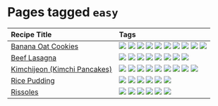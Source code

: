# Pages tagged `easy`

|Recipe Title|Tags
|:---|:---|
|[Banana Oat Cookies](../recipes/bananaoatcookies.md)|[![](https://img.shields.io/badge/tag-baked-c5d714)](tags/baked.md) [![](https://img.shields.io/badge/tag-chocolate-a168f4)](tags/chocolate.md) [![](https://img.shields.io/badge/tag-coffee-e2851f)](tags/coffee.md) [![](https://img.shields.io/badge/tag-easy-72fcc)](tags/easy.md) [![](https://img.shields.io/badge/tag-great-0fcaa)](tags/great.md) [![](https://img.shields.io/badge/tag-healthy-7ca620)](tags/healthy.md) [![](https://img.shields.io/badge/tag-simple-61717a)](tags/simple.md) [![](https://img.shields.io/badge/tag-snack-33b5de)](tags/snack.md) [![](https://img.shields.io/badge/tag-vegan-6f4790)](tags/vegan.md) [![](https://img.shields.io/badge/tag-vegetarian-473080)](tags/vegetarian.md)|
|[Beef Lasagna](../recipes/beeflasagna.md)|[![](https://img.shields.io/badge/tag-baked-c5d714)](tags/baked.md) [![](https://img.shields.io/badge/tag-beef-93e32e)](tags/beef.md) [![](https://img.shields.io/badge/tag-dairy-4b9e32)](tags/dairy.md) [![](https://img.shields.io/badge/tag-dinner-945e60)](tags/dinner.md) [![](https://img.shields.io/badge/tag-easy-72fcc)](tags/easy.md) [![](https://img.shields.io/badge/tag-italian-3bf9ab)](tags/italian.md) [![](https://img.shields.io/badge/tag-pasta-617c8)](tags/pasta.md) [![](https://img.shields.io/badge/tag-stovetop-9bf4b7)](tags/stovetop.md)|
|[Kimchijeon (Kimchi Pancakes)](../recipes/kimchipancakes.md)|[![](https://img.shields.io/badge/tag-dinner-945e60)](tags/dinner.md) [![](https://img.shields.io/badge/tag-easy-72fcc)](tags/easy.md) [![](https://img.shields.io/badge/tag-fried-379a95)](tags/fried.md) [![](https://img.shields.io/badge/tag-healthy-7ca620)](tags/healthy.md) [![](https://img.shields.io/badge/tag-korean-4e6ea)](tags/korean.md) [![](https://img.shields.io/badge/tag-lunch-be57aa)](tags/lunch.md) [![](https://img.shields.io/badge/tag-stovetop-9bf4b7)](tags/stovetop.md) [![](https://img.shields.io/badge/tag-vegan-6f4790)](tags/vegan.md) [![](https://img.shields.io/badge/tag-vegetarian-473080)](tags/vegetarian.md)|
|[Rice Pudding](../recipes/ricepudding.md)|[![](https://img.shields.io/badge/tag-dairy-4b9e32)](tags/dairy.md) [![](https://img.shields.io/badge/tag-dessert-84f8cf)](tags/dessert.md) [![](https://img.shields.io/badge/tag-easy-72fcc)](tags/easy.md) [![](https://img.shields.io/badge/tag-rice-25a9f1)](tags/rice.md) [![](https://img.shields.io/badge/tag-rice_cooker-f6b493)](tags/rice_cooker.md) [![](https://img.shields.io/badge/tag-vegetarian-473080)](tags/vegetarian.md)|
|[Rissoles](../recipes/rissoles.md)|[![](https://img.shields.io/badge/tag-aussie-25d3f)](tags/aussie.md) [![](https://img.shields.io/badge/tag-beef-93e32e)](tags/beef.md) [![](https://img.shields.io/badge/tag-dinner-945e60)](tags/dinner.md) [![](https://img.shields.io/badge/tag-easy-72fcc)](tags/easy.md) [![](https://img.shields.io/badge/tag-family-f05668)](tags/family.md) [![](https://img.shields.io/badge/tag-fried-379a95)](tags/fried.md)|
